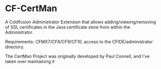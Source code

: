 # CF-CertMan
A Coldfusion Administrator Extension that allows adding/viewing/removing of SSL certificates in the Java certificate store from within the Administrator.

Requirements:
CFMX7/CF8/CF9/CF10, access to the CFIDE/administrator directory.

The CertMan Project was originally developed by Paul Connell, and I've taken over maintaining it
